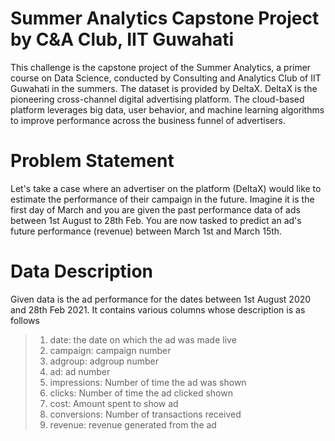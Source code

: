 # Summer Analytics Capstone Project by C&A Club, IIT Guwahati
This challenge is the capstone project of the Summer Analytics, a primer course on Data Science, conducted by Consulting and Analytics Club of IIT Guwahati in the summers. The dataset is provided by DeltaX. DeltaX is the pioneering cross-channel digital advertising platform. The cloud-based platform leverages big data, user behavior, and machine learning algorithms to improve performance across the business funnel of advertisers.

# Problem Statement
Let's take a case where an advertiser on the platform (DeltaX) would like to estimate the performance of their campaign in the future. Imagine it is the first day of March and you are given the past performance data of ads between 1st August to 28th Feb. You are now tasked to predict an ad's future performance (revenue) between March 1st and March 15th.

# Data Description
Given data is the ad performance for the dates between 1st August 2020 and 28th Feb 2021. It contains various columns whose description is as follows  

> 1. date: the date on which the ad was made live  
> 2. campaign: campaign number  
> 3. adgroup: adgroup number    
> 4. ad: ad number   
> 5. impressions: Number of time the ad was shown    
> 6. clicks: Number of time the ad clicked shown  
> 7. cost: Amount spent to show ad    
> 8. conversions: Number of transactions received    
> 9. revenue: revenue generated from the ad  
